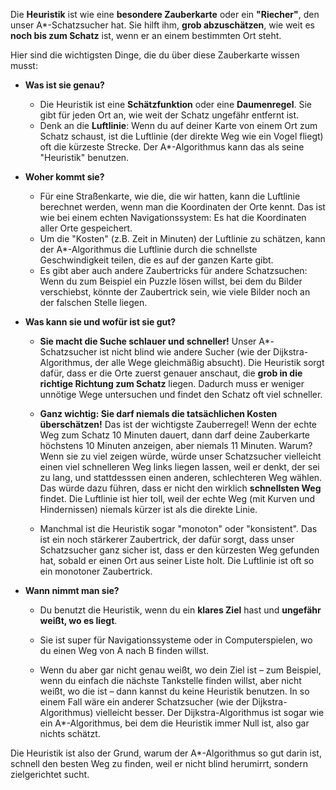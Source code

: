 
Die **Heuristik** ist wie eine **besondere Zauberkarte** oder ein **"Riecher"**, den unser A*-Schatzsucher hat. Sie hilft ihm, **grob abzuschätzen**, wie weit es **noch bis zum Schatz** ist, wenn er an einem bestimmten Ort steht.

Hier sind die wichtigsten Dinge, die du über diese Zauberkarte wissen musst:

- **Was ist sie genau?**
    
    - Die Heuristik ist eine **Schätzfunktion** oder eine **Daumenregel**. Sie gibt für jeden Ort an, wie weit der Schatz ungefähr entfernt ist.
    - Denk an die **Luftlinie**: Wenn du auf deiner Karte von einem Ort zum Schatz schaust, ist die Luftlinie (der direkte Weg wie ein Vogel fliegt) oft die kürzeste Strecke. Der A*-Algorithmus kann das als seine "Heuristik" benutzen.
    
- **Woher kommt sie?**
    
    - Für eine Straßenkarte, wie die, die wir hatten, kann die Luftlinie berechnet werden, wenn man die Koordinaten der Orte kennt. Das ist wie bei einem echten Navigationssystem: Es hat die Koordinaten aller Orte gespeichert.
    - Um die "Kosten" (z.B. Zeit in Minuten) der Luftlinie zu schätzen, kann der A*-Algorithmus die Luftlinie durch die schnellste Geschwindigkeit teilen, die es auf der ganzen Karte gibt.
    - Es gibt aber auch andere Zaubertricks für andere Schatzsuchen: Wenn du zum Beispiel ein Puzzle lösen willst, bei dem du Bilder verschiebst, könnte der Zaubertrick sein, wie viele Bilder noch an der falschen Stelle liegen.

- **Was kann sie und wofür ist sie gut?**
    
    - **Sie macht die Suche schlauer und schneller!** Unser A*-Schatzsucher ist nicht blind wie andere Sucher (wie der Dijkstra-Algorithmus, der alle Wege gleichmäßig absucht). Die Heuristik sorgt dafür, dass er die Orte zuerst genauer anschaut, die **grob in die richtige Richtung zum Schatz** liegen. Dadurch muss er weniger unnötige Wege untersuchen und findet den Schatz oft viel schneller.
    
    - **Ganz wichtig: Sie darf niemals die tatsächlichen Kosten überschätzen!** Das ist der wichtigste Zauberregel! Wenn der echte Weg zum Schatz 10 Minuten dauert, dann darf deine Zauberkarte höchstens 10 Minuten anzeigen, aber niemals 11 Minuten. Warum? Wenn sie zu viel zeigen würde, würde unser Schatzsucher vielleicht einen viel schnelleren Weg links liegen lassen, weil er denkt, der sei zu lang, und stattdesssen einen anderen, schlechteren Weg wählen. Das würde dazu führen, dass er nicht den wirklich **schnellsten Weg** findet. Die Luftlinie ist hier toll, weil der echte Weg (mit Kurven und Hindernissen) niemals kürzer ist als die direkte Linie.
    
    - Manchmal ist die Heuristik sogar "monoton" oder "konsistent". Das ist ein noch stärkerer Zaubertrick, der dafür sorgt, dass unser Schatzsucher ganz sicher ist, dass er den kürzesten Weg gefunden hat, sobald er einen Ort aus seiner Liste holt. Die Luftlinie ist oft so ein monotoner Zaubertrick.

- **Wann nimmt man sie?**
    
    - Du benutzt die Heuristik, wenn du ein **klares Ziel** hast und **ungefähr weißt, wo es liegt**.
    
    - Sie ist super für Navigationssysteme oder in Computerspielen, wo du einen Weg von A nach B finden willst.
    
	- Wenn du aber gar nicht genau weißt, wo dein Ziel ist – zum Beispiel, wenn du einfach die nächste Tankstelle finden willst, aber nicht weißt, wo die ist – dann kannst du keine Heuristik benutzen. In so einem Fall wäre ein anderer Schatzsucher (wie der Dijkstra-Algorithmus) vielleicht besser. Der Dijkstra-Algorithmus ist sogar wie ein A*-Algorithmus, bei dem die Heuristik immer Null ist, also gar nichts schätzt.

Die Heuristik ist also der Grund, warum der A*-Algorithmus so gut darin ist, schnell den besten Weg zu finden, weil er nicht blind herumirrt, sondern zielgerichtet sucht.